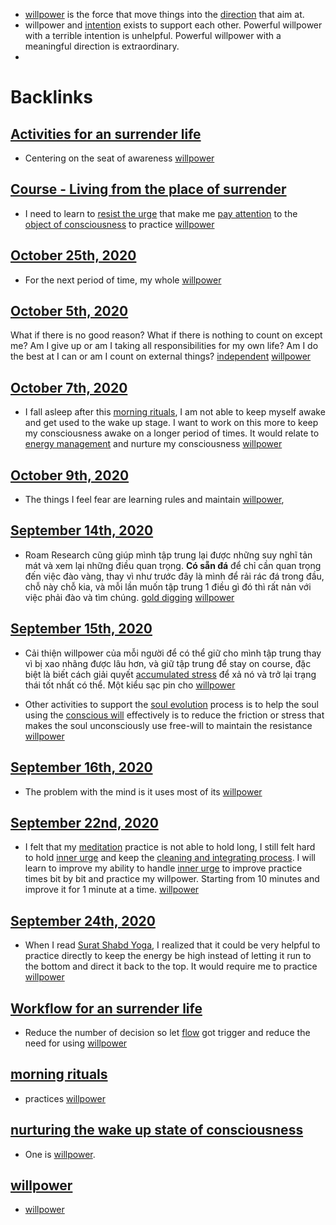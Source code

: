 - [willpower](<willpower.md>) is the force that move things into the [direction](<direction.md>) that aim at.
- willpower and [intention](<intention.md>) exists to support each other. Powerful willpower with a terrible intention is unhelpful. Powerful willpower with a meaningful direction is extraordinary.
- 

# Backlinks
## [Activities for an surrender life](<Activities for an surrender life.md>)
- Centering on the seat of awareness [willpower](<willpower.md>)

## [Course - Living from the place of surrender](<Course - Living from the place of surrender.md>)
- I need to learn to [resist the urge](<resist the urge.md>) that make me [pay attention](<pay attention.md>) to the [object of consciousness](<object of consciousness.md>) to practice [willpower](<willpower.md>)

## [October 25th, 2020](<October 25th, 2020.md>)
- For the next period of time, my whole [willpower](<willpower.md>)

## [October 5th, 2020](<October 5th, 2020.md>)
What if there is no good reason? What if there is nothing to count on except me? Am I give up or am I taking all responsibilities for my own life? Am I do the best at I can or am I count on external things? [independent](<independent.md>) [willpower](<willpower.md>)

## [October 7th, 2020](<October 7th, 2020.md>)
- I fall asleep after this [morning rituals](<morning rituals.md>), I am not able to keep myself awake and get used to the wake up stage. I want to work on this more to keep my consciousness awake on a longer period of times. It would relate to [energy management](<energy management.md>) and nurture my consciousness [willpower](<willpower.md>)

## [October 9th, 2020](<October 9th, 2020.md>)
- The things I feel fear are learning rules and maintain [willpower](<willpower.md>),

## [September 14th, 2020](<September 14th, 2020.md>)
- Roam Research cũng giúp mình tập trung lại được những suy nghĩ tản mát và xem lại những điều quan trọng. **Có sẵn đá** để chỉ cần quan trọng đến việc đào vàng, thay vì như trước đây là mình để rải rác đá trong đầu, chỗ này chỗ kia, và mỗi lần muốn tập trung 1 điều gì đó thì rất nản với việc phải đào và tìm chúng. [gold digging](<gold digging.md>) [willpower](<willpower.md>)

## [September 15th, 2020](<September 15th, 2020.md>)
- Cải thiện willpower của mỗi người để có thể giữ cho mình tập trung thay vì bị xao nhãng được lâu hơn, và giữ tập trung để stay on course, đặc biệt là biết cách giải quyết [accumulated stress](<accumulated stress.md>) để xả nó và trở lại trạng thái tốt nhất có thể. Một kiểu sạc pin cho [willpower](<willpower.md>)

- Other activities to support the [soul evolution](<soul evolution.md>) process is to help the soul using the [conscious will](<conscious will.md>) effectively is to reduce the friction or stress that makes the soul unconsciously use free-will to maintain the resistance [willpower](<willpower.md>)

## [September 16th, 2020](<September 16th, 2020.md>)
- The problem with the mind is it uses most of its [willpower](<willpower.md>)

## [September 22nd, 2020](<September 22nd, 2020.md>)
- I felt that my [meditation](<meditation.md>) practice is not able to hold long, I still felt hard to hold [inner urge](<inner urge.md>) and keep the [cleaning and integrating process](<cleaning and integrating process.md>). I will learn to improve my ability to handle [inner urge](<inner urge.md>) to improve practice times bit by bit and practice my willpower. Starting from 10 minutes and improve it for 1 minute at a time. [willpower](<willpower.md>)

## [September 24th, 2020](<September 24th, 2020.md>)
- When I read [Surat Shabd Yoga](<Surat Shabd Yoga.md>), I realized that it could be very helpful to practice directly to keep the energy be high instead of letting it run to the bottom and direct it back to the top. It would require me to practice [willpower](<willpower.md>)

## [Workflow for an surrender life](<Workflow for an surrender life.md>)
- Reduce the number of decision so let [flow](<flow.md>) got trigger and reduce the need for using [willpower](<willpower.md>)

## [morning rituals](<morning rituals.md>)
- practices [willpower](<willpower.md>)

## [nurturing the wake up state of consciousness](<nurturing the wake up state of consciousness.md>)
- One is [willpower](<willpower.md>).

## [willpower](<willpower.md>)
- [willpower](<willpower.md>)

